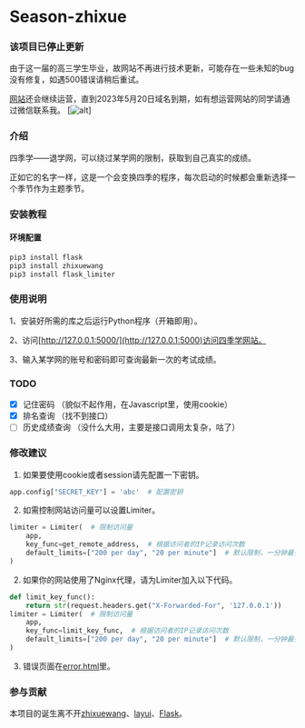 # Season-zhixue

### 该项目已停止更新

由于这一届的高三学生毕业，故网站不再进行技术更新，可能存在一些未知的bug没有修复，如遇500错误请稍后重试。

[网站](https://zhixue.g2022cyk.top:6081/ "退学网")还会继续运营，直到2023年5月20日域名到期，如有想运营网站的同学请通过微信联系我。
[![alt](https://11.g2022cyk.top:85/wp-content/uploads/2022/07/1657787833-zhuhaitian.png)]

### 介绍

四季学——退学网，可以绕过某学网的限制，获取到自己真实的成绩。

正如它的名字一样，这是一个会变换四季的程序，每次启动的时候都会重新选择一个季节作为主题季节。

### 安装教程

#### 环境配置

```python
pip3 install flask
pip3 install zhixuewang
pip3 install flask_limiter
```

### 使用说明

1、安装好所需的库之后运行Python程序（开箱即用）。

2、访问[http://127.0.0.1:5000/](http://127.0.0.1:5000)访问四季学网站。

3、输入某学网的账号和密码即可查询最新一次的考试成绩。

### TODO

- [X] 记住密码
  （貌似不起作用，在Javascript里，使用cookie）
- [X] 排名查询
  （找不到接口）
- [ ] 历史成绩查询
  （没什么大用，主要是接口调用太复杂，咕了）

### 修改建议

1. 如果要使用cookie或者session请先配置一下密钥。

```python
app.config["SECRET_KEY"] = 'abc'  # 配置密钥
```

2. 如需控制网站访问量可以设置Limiter。

```python
limiter = Limiter(  # 限制访问量
    app,
    key_func=get_remote_address,  # 根据访问者的IP记录访问次数
    default_limits=["200 per day", "20 per minute"]  # 默认限制，一分钟最多访问20次
)
```

2. 如果你的网站使用了Nginx代理，请为Limiter加入以下代码。

```python
def limit_key_func():
    return str(request.headers.get("X-Forwarded-For", '127.0.0.1'))
limiter = Limiter(  # 限制访问量
    app,
    key_func=limit_key_func,  # 根据访问者的IP记录访问次数
    default_limits=["200 per day", "20 per minute"]  # 默认限制，一分钟最多访问20次
)
```

3. 错误页面在[error.html](templates/error.html)里。

### 参与贡献

本项目的诞生离不开[zhixuewang](https://github.com/anwenhu/zhixuewang-python)、[layui](https://gitee.com/sentsin/layui)、[Flask](https://github.com/pallets/flask)。
